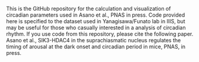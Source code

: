 This is the GitHub repository for the calculation and visualization of circadian parameters used in Asano et al., PNAS in press. 
Code provided here is specified to the dataset used in Yanagisawa/Funato lab in IIIS, but may be useful for those who casually interested in a analysis of circadian rhythm.
If you use code from this repository, please cite the following paper.
Asano et al., SIK3-HDAC4 in the suprachiasmatic nucleus regulates the timing of arousal at the dark onset and circadian period in mice, PNAS, in press.
